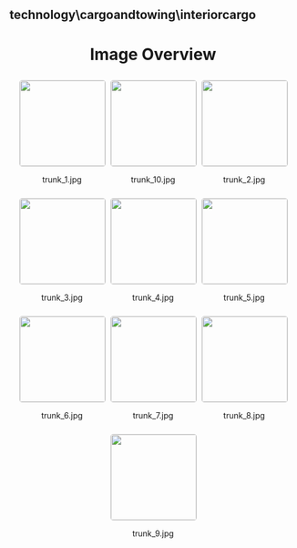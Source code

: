 ## technology\cargoandtowing\interiorcargo


<style>
    .image-gallery {
        display: flex;
        flex-wrap: wrap;
        gap: 10px;
        justify-content: center;
        padding: 10px;
    }
    .image-gallery img {
        width: 150px;
        height: auto;
        border: 1px solid #ddd;
        border-radius: 5px;
    }
    .image-gallery div {
        flex: 1 1 calc(33.333% - 20px); /* Three images per row on large screens */
        max-width: 150px;
        text-align: center;
    }
    @media (max-width: 768px) {
        .image-gallery div {
            flex: 1 1 calc(50% - 20px); /* Two images per row on medium screens */
        }
    }
    @media (max-width: 480px) {
        .image-gallery div {
            flex: 1 1 100%; /* One image per row on small screens */
        }
    }
</style>
<h1 style ="text-align: center;"> Image Overview </h1> <div class="image-gallery">
<div>
<img src="https://media.evkx.net/multimedia/technology/cargoandtowing/interiorcargo/trunk_1_st.jpg">
<p>trunk_1.jpg</p>
</div>
<div>
<img src="https://media.evkx.net/multimedia/technology/cargoandtowing/interiorcargo/trunk_10_st.jpg">
<p>trunk_10.jpg</p>
</div>
<div>
<img src="https://media.evkx.net/multimedia/technology/cargoandtowing/interiorcargo/trunk_2_st.jpg">
<p>trunk_2.jpg</p>
</div>
<div>
<img src="https://media.evkx.net/multimedia/technology/cargoandtowing/interiorcargo/trunk_3_st.jpg">
<p>trunk_3.jpg</p>
</div>
<div>
<img src="https://media.evkx.net/multimedia/technology/cargoandtowing/interiorcargo/trunk_4_st.jpg">
<p>trunk_4.jpg</p>
</div>
<div>
<img src="https://media.evkx.net/multimedia/technology/cargoandtowing/interiorcargo/trunk_5_st.jpg">
<p>trunk_5.jpg</p>
</div>
<div>
<img src="https://media.evkx.net/multimedia/technology/cargoandtowing/interiorcargo/trunk_6_st.jpg">
<p>trunk_6.jpg</p>
</div>
<div>
<img src="https://media.evkx.net/multimedia/technology/cargoandtowing/interiorcargo/trunk_7_st.jpg">
<p>trunk_7.jpg</p>
</div>
<div>
<img src="https://media.evkx.net/multimedia/technology/cargoandtowing/interiorcargo/trunk_8_st.jpg">
<p>trunk_8.jpg</p>
</div>
<div>
<img src="https://media.evkx.net/multimedia/technology/cargoandtowing/interiorcargo/trunk_9_st.jpg">
<p>trunk_9.jpg</p>
</div>
</div>
